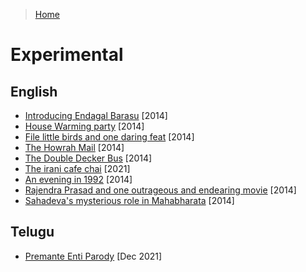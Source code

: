 >[Home](../README.md)

# Experimental 

## English

- [Introducing Endagal Barasu](IntroducingEndagalBarasu.md) [2014]
- [House Warming party](HouseWarmingParty.md) [2014]
- [File little birds and one daring feat](FiveLittleBirds.md) [2014]
- [The Howrah Mail](TheHowrahMail.md) [2014]
- [The Double Decker Bus](TheDoubleDeckerBus.md) [2014]
- [The irani cafe chai](TheIraniChai.md) [2021]
- [An evening in 1992](AndEveningIn1992.md) [2014]
- [Rajendra Prasad and one outrageous and endearing movie](RajendraPrasadAndOneOutrageousButEndearingMovie.md) [2014]
- [Sahadeva's mysterious role in Mahabharata](SahadevasMysteriousRoleInMahabharata.md) [2014]

## Telugu
- [ Premante Enti Parody](PremanteEntiParody.md) [Dec 2021]
